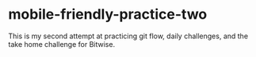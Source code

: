 # mobile-friendly-practice-two
This is my second attempt at practicing git flow, daily challenges, and  the take home challenge for Bitwise.

